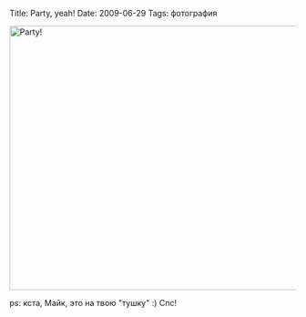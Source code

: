 Title: Party, yeah!
Date: 2009-06-29
Tags: фотография

<div class="text"><p><a href="http://www.flickr.com/photos/alexeypegov/3671743627/" title="Party! by a-pegov, on Flickr"><img src="http://farm4.static.flickr.com/3635/3671743627_f2d3c47190_o.jpg" width="700" height="464" alt="Party!" /></a></p>
<p>ps: кста, Майк, это на твою "тушку" :) Спс!</p></div>